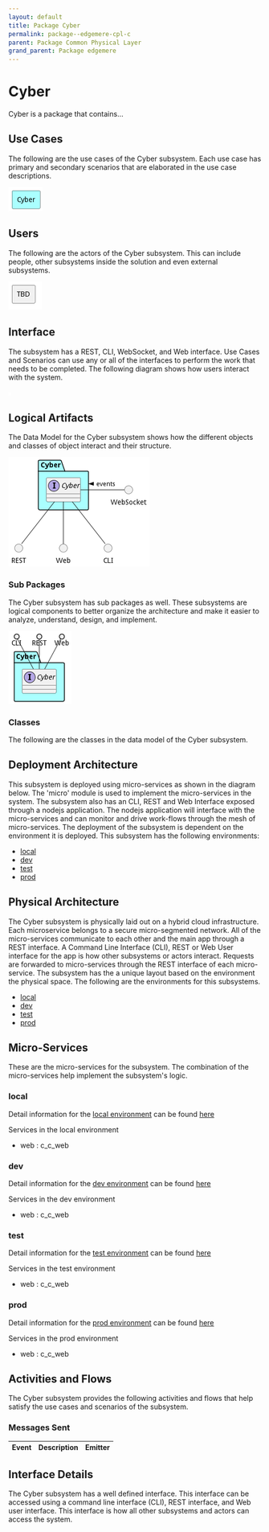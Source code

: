 ```yaml
---
layout: default
title: Package Cyber
permalink: package--edgemere-cpl-c
parent: Package Common Physical Layer
grand_parent: Package edgemere
---
```


# Cyber

Cyber is a package that contains...



## Use Cases

The following are the use cases of the Cyber subsystem. Each use case has primary and secondary scenarios
that are elaborated in the use case descriptions.



![UseCase Diagram](./usecases.png)

## Users

The following are the actors of the Cyber subsystem. This can include people, other subsystems
inside the solution and even external subsystems.



![User Interaction](./userinteraction.png)

## Interface

The subsystem has a REST, CLI, WebSocket, and Web interface. Use Cases and Scenarios can use any or all
of the interfaces to perform the work that needs to be completed. The following  diagram shows how
users interact with the system.

![Scenario Mappings Diagram](./scenariomapping.png)



## Logical Artifacts

The Data Model for the  Cyber subsystem shows how the different objects and classes of object interact
and their structure.

![Sub Package Diagram](./subpackage.png)

### Sub Packages

The Cyber subsystem has sub packages as well. These subsystems are logical components to better
organize the architecture and make it easier to analyze, understand, design, and implement.



![Logical Diagram](./logical.png)

### Classes

The following are the classes in the data model of the Cyber subsystem.




## Deployment Architecture

This subsystem is deployed using micro-services as shown in the diagram below. The 'micro' module is
used to implement the micro-services in the system. The subsystem also has an CLI, REST and Web Interface
exposed through a nodejs application. The nodejs application will interface with the micro-services and
can monitor and drive work-flows through the mesh of micro-services. The deployment of the subsystem is
dependent on the environment it is deployed. This subsystem has the following environments:
* [local](environment--edgemere-cpl-c-local)
* [dev](environment--edgemere-cpl-c-dev)
* [test](environment--edgemere-cpl-c-test)
* [prod](environment--edgemere-cpl-c-prod)



## Physical Architecture

The Cyber subsystem is physically laid out on a hybrid cloud infrastructure. Each microservice belongs
to a secure micro-segmented network. All of the micro-services communicate to each other and the main app through a
REST interface. A Command Line Interface (CLI), REST or Web User interface for the app is how other subsystems or actors
interact. Requests are forwarded to micro-services through the REST interface of each micro-service. The subsystem has
the a unique layout based on the environment the physical space. The following are the environments for this
subsystems.
* [local](environment--edgemere-cpl-c-local)
* [dev](environment--edgemere-cpl-c-dev)
* [test](environment--edgemere-cpl-c-test)
* [prod](environment--edgemere-cpl-c-prod)


## Micro-Services

These are the micro-services for the subsystem. The combination of the micro-services help implement
the subsystem's logic.


### local

Detail information for the [local environment](environment--edgemere-cpl-c-local)
can be found [here](environment--edgemere-cpl-c-local)

Services in the local environment

* web : c_c_web


### dev

Detail information for the [dev environment](environment--edgemere-cpl-c-dev)
can be found [here](environment--edgemere-cpl-c-dev)

Services in the dev environment

* web : c_c_web


### test

Detail information for the [test environment](environment--edgemere-cpl-c-test)
can be found [here](environment--edgemere-cpl-c-test)

Services in the test environment

* web : c_c_web


### prod

Detail information for the [prod environment](environment--edgemere-cpl-c-prod)
can be found [here](environment--edgemere-cpl-c-prod)

Services in the prod environment

* web : c_c_web


## Activities and Flows
The Cyber subsystem provides the following activities and flows that help satisfy the use
cases and scenarios of the subsystem.




### Messages Sent

| Event | Description | Emitter |
|-------|-------------|---------|



## Interface Details
The Cyber subsystem has a well defined interface. This interface can be accessed using a
command line interface (CLI), REST interface, and Web user interface. This interface is how all other
subsystems and actors can access the system.


